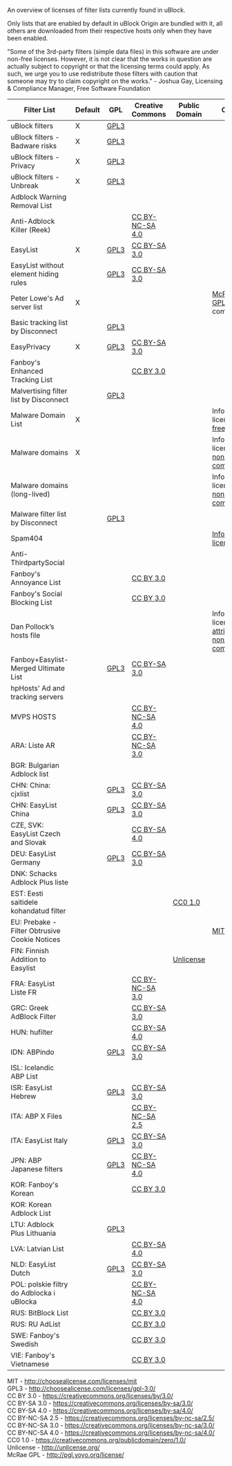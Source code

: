 An overview of licenses of filter lists currently found in uBlock.

Only lists that are enabled by default in uBlock Origin are bundled with it, all others are downloaded from their respective hosts only when they have been enabled.

"Some of the 3rd-party filters (simple data files) in this software are under non-free licenses. However, it is not clear that the works in question are actually subject to copyright or that the licensing terms could apply. As such, we urge you to use redistribute those filters with caution that someone may try to claim copyright on the works." - Joshua Gay, Licensing & Compliance Manager, Free Software Foundation

Filter List | Default | GPL | Creative Commons | Public Domain | Other | Undetermined
----------- | ------- | --- | ---------------- | ------------- | ----- | ------------
uBlock filters |X| [GPL3](https://github.com/gorhill/uBlock/blob/master/LICENSE.txt) ||||
uBlock filters - Badware risks |X| [GPL3](https://github.com/gorhill/uBlock/blob/master/LICENSE.txt) ||||
uBlock filters - Privacy |X| [GPL3](https://github.com/gorhill/uBlock/blob/master/LICENSE.txt) ||||
uBlock filters - Unbreak |X| [GPL3](https://github.com/gorhill/uBlock/blob/master/LICENSE.txt) ||||
Adblock Warning Removal List‎ ||||||X
Anti-Adblock Killer (Reek‎) |||[CC BY-NC-SA 4.0](https://github.com/reek/anti-adblock-killer/blob/master/LICENSE)|||
EasyList‎ |X|[GPL3](https://easylist-downloads.adblockplus.org/COPYING)|[CC BY-SA 3.0](https://easylist-downloads.adblockplus.org/COPYING)|||
EasyList without element hiding rules‎ ||[GPL3](https://easylist-downloads.adblockplus.org/COPYING)|[CC BY-SA 3.0](https://easylist-downloads.adblockplus.org/COPYING)|||
Peter Lowe's Ad server list‎ |X||||[McRae GPL](http://pgl.yoyo.org/license/), non-commercial|
Basic tracking list by Disconnect‎ ||[GPL3](https://s3.amazonaws.com/lists.disconnect.me/simple_tracking.txt)||||
EasyPrivacy‎ |X|[GPL3](https://easylist-downloads.adblockplus.org/COPYING)|[CC BY-SA 3.0](https://easylist-downloads.adblockplus.org/COPYING)|||
Fanboy's Enhanced Tracking List‎ |||[CC BY 3.0](https://fanboy.co.nz/enhancedstats.txt)|||
Malvertising filter list by Disconnect‎ ||[GPL3](https://s3.amazonaws.com/lists.disconnect.me/simple_malvertising.txt)||||
Malware Domain List‎ |X||||Informal license, [free for all](http://www.malwaredomainlist.com/)|
Malware domains‎ |X||||Informal license, [non-commercial](http://www.malwaredomains.com/?page_id=1508)|
Malware domains (long-lived) |||||Informal license, [non-commercial](http://www.malwaredomains.com/?page_id=1508)|
Malware filter list by Disconnect‎ ||[GPL3](https://s3.amazonaws.com/lists.disconnect.me/simple_malware.txt)||||
Spam404‎ |||||[Informal license](https://spam404bl.com/spam404scamlist.txt)|
Anti-ThirdpartySocial ||||||X
Fanboy's Annoyance List‎ |||[CC BY 3.0](https://easylist-downloads.adblockplus.org/fanboy-annoyance.txt)|||
Fanboy's Social Blocking List‎ |||[CC BY 3.0](https://easylist-downloads.adblockplus.org/fanboy-social.txt)|||
Dan Pollock’s hosts file‎ |||||Informal license, [attribution, non-commercial](http://someonewhocares.org/hosts/hosts)|
Fanboy+Easylist-Merged Ultimate List‎ ||[GPL3](https://fanboy.co.nz/r/fanboy-ultimate.txt)|[CC BY-SA 3.0](https://fanboy.co.nz/r/fanboy-ultimate.txt)|||
hpHosts' Ad and tracking servers‎||||||X
MVPS HOSTS‎ |||[CC BY-NC-SA 4.0](http://winhelp2002.mvps.org/hosts.txt)|||
ARA: Liste AR‎ |||[CC BY-NC-SA 3.0](https://liste-ar-adblock.googlecode.com/hg/Liste_AR.txt)|||
BGR: Bulgarian Adblock list‎ ||||||X
CHN: China: cjxlist ||[GPL3](https://raw.githubusercontent.com/cjx82630/cjxlist/master/cjxlist.txt)|[CC BY-SA 3.0](https://raw.githubusercontent.com/cjx82630/cjxlist/master/cjxlist.txt)|||
CHN: EasyList China ||[GPL3](https://easylist-downloads.adblockplus.org/COPYING)|[CC BY-SA 3.0](https://easylist-downloads.adblockplus.org/COPYING)|||
CZE, SVK: EasyList Czech and Slovak‎ |||[CC BY-SA 4.0](https://raw.githubusercontent.com/tomasko126/easylistczechandslovak/master/filters.txt)|||
DEU: EasyList Germany‎ ||[GPL3](https://easylist-downloads.adblockplus.org/COPYING)|[CC BY-SA 3.0](https://easylist-downloads.adblockplus.org/COPYING)|||
DNK: Schacks Adblock Plus liste‎ ||||||X
EST: Eesti saitidele kohandatud filter‎ ||||[CC0 1.0](http://adblock.ee/list.php)||
EU: Prebake - Filter Obtrusive Cookie Notices‎ |||||[MIT](https://github.com/liamja/Prebake/blob/master/README.md)|
FIN: Finnish Addition to Easylist‎ ||||[Unlicense](https://iadb.azurewebsites.net/Finland_adb.txt)||
FRA: EasyList Liste FR‎ |||[CC BY-NC-SA 3.0](http://www.adblock-listefr.com/A_propos)|||
GRC: Greek AdBlock Filter‎ |||[CC BY-SA 3.0](https://www.void.gr/kargig/void-gr-filters.txt)|||
HUN: hufilter‎ |||[CC BY-SA 4.0](https://github.com/szpeter80/hufilter/blob/master/README.md)|||
IDN: ABPindo‎ ||[GPL3](https://raw.githubusercontent.com/heradhis/indonesianadblockrules/master/COPYING)|[CC BY-SA 3.0](https://raw.githubusercontent.com/heradhis/indonesianadblockrules/master/COPYING)|||
ISL: Icelandic ABP List‎ ||||||X
ISR: EasyList Hebrew‎ ||[GPL3](https://raw.github.com/AdBlockPlusIsrael/EasyListHebrew/master/EasyListHebrew.txt)|[CC BY-SA 3.0](https://raw.github.com/AdBlockPlusIsrael/EasyListHebrew/master/EasyListHebrew.txt)|||
ITA: ABP X Files‎ |||[CC BY-NC-SA 2.5](http://noads.it/#contact)|||
ITA: EasyList Italy‎ ||[GPL3](https://easylist-downloads.adblockplus.org/COPYING)|[CC BY-SA 3.0](https://easylist-downloads.adblockplus.org/COPYING)|||
JPN: ABP Japanese filters ||[GPL3](https://raw.githubusercontent.com/k2jp/abp-japanese-filters/master/abpjf.txt)|[CC BY-NC-SA 4.0](https://raw.githubusercontent.com/k2jp/abp-japanese-filters/master/abpjf.txt)|||
KOR: Fanboy's Korean‎ |||[CC BY 3.0](https://www.fanboy.co.nz/fanboy-korean.txt)|||
KOR: Korean Adblock List‎ ||||||X
LTU: Adblock Plus Lithuania‎ ||[GPL3](http://margevicius.lt/easylistlithuania.txt)||||
LVA: Latvian List‎ |||[CC BY-SA 4.0](https://notabug.org/latvian-list/adblock-latvian/raw/master/lists/latvian-list.txt)|||
NLD: EasyList Dutch‎ ||[GPL3](https://easylist-downloads.adblockplus.org/COPYING)|[CC BY-SA 3.0](https://easylist-downloads.adblockplus.org/COPYING)|||
POL: polskie filtry do Adblocka i uBlocka‎ |||[CC BY-NC-SA 4.0](https://www.certyficate.it/adblock/adblock.txt)|||
RUS: BitBlock List |||[CC BY 3.0](https://easylist-downloads.adblockplus.org/bitblock.txt)|||
RUS: RU AdList |||[CC BY 3.0](https://easylist-downloads.adblockplus.org/advblock.txt)|||
SWE: Fanboy's Swedish‎ |||[CC BY 3.0](https://www.fanboy.co.nz/fanboy-swedish.txt)|||
VIE: Fanboy's Vietnamese‎ |||[CC BY 3.0](https://www.fanboy.co.nz/fanboy-vietnam.txt)|||

MIT - http://choosealicense.com/licenses/mit  
GPL3 - http://choosealicense.com/licenses/gpl-3.0/  
CC BY 3.0 - https://creativecommons.org/licenses/by/3.0/  
CC BY-SA 3.0 - https://creativecommons.org/licenses/by-sa/3.0/  
CC BY-SA 4.0 - https://creativecommons.org/licenses/by-sa/4.0/  
CC BY-NC-SA 2.5 - https://creativecommons.org/licenses/by-nc-sa/2.5/  
CC BY-NC-SA 3.0 - https://creativecommons.org/licenses/by-nc-sa/3.0/  
CC BY-NC-SA 4.0 - https://creativecommons.org/licenses/by-nc-sa/4.0/  
CC0 1.0 - https://creativecommons.org/publicdomain/zero/1.0/  
Unlicense - http://unlicense.org/  
McRae GPL - http://pgl.yoyo.org/license/  